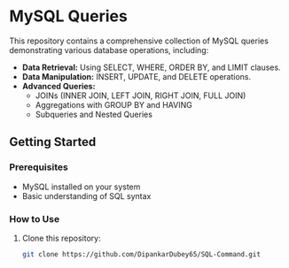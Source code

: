 # MySQL Queries

This repository contains a comprehensive collection of MySQL queries demonstrating various database operations, including:

- **Data Retrieval:** Using SELECT, WHERE, ORDER BY, and LIMIT clauses.  
- **Data Manipulation:** INSERT, UPDATE, and DELETE operations.  
- **Advanced Queries:**  
  - JOINs (INNER JOIN, LEFT JOIN, RIGHT JOIN, FULL JOIN)  
  - Aggregations with GROUP BY and HAVING  
  - Subqueries and Nested Queries  

## Getting Started

### Prerequisites
- MySQL installed on your system
- Basic understanding of SQL syntax

### How to Use
1. Clone this repository:  
   ```bash
   git clone https://github.com/DipankarDubey65/SQL-Command.git
